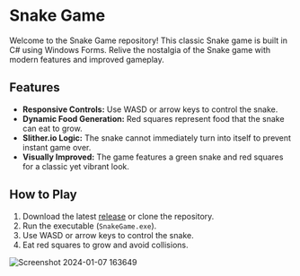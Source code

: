 # Snake Game

Welcome to the Snake Game repository! This classic Snake game is built in C# using Windows Forms. Relive the nostalgia of the Snake game with modern features and improved gameplay.

## Features

- **Responsive Controls:** Use WASD or arrow keys to control the snake.
- **Dynamic Food Generation:** Red squares represent food that the snake can eat to grow.
- **Slither.io Logic:** The snake cannot immediately turn into itself to prevent instant game over.
- **Visually Improved:** The game features a green snake and red squares for a classic yet vibrant look.

## How to Play

1. Download the latest [release](https://www.dropbox.com/scl/fi/4s0npnl1jpci7g2nb2vx1/SnakeGame.zip?rlkey=p6u11ht76yppdwbkuxyldm3m4&dl=0) or clone the repository.
2. Run the executable (`SnakeGame.exe`).
3. Use WASD or arrow keys to control the snake.
4. Eat red squares to grow and avoid collisions.

![Screenshot 2024-01-07 163649](https://github.com/Elton-1/SnakeGame/assets/121693426/205981a5-e4ca-472d-83f4-9d269215574d)
